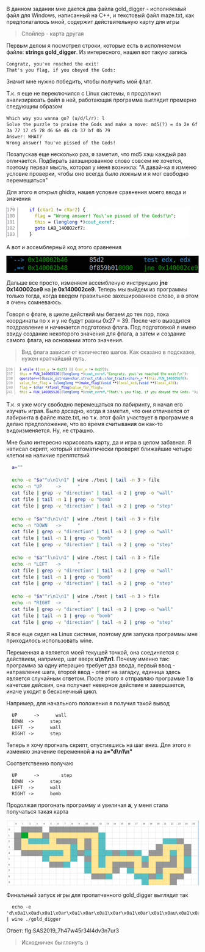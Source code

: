 В данном задании мне дается два файла gold_digger - исполняемый файл для Windows, написанный на C++, и текстовый файл maze.txt, как предполагалось мной, содержит действительную карту для игры
> Спойлер - карта другая

Первым делом я посмотрел строки, которые есть в исполняемом файле:  **strings gold_digger**. Из интересного, нашел вот такую запись
```
Congratz, you've reached the exit!
That's you flag, if you obeyed the Gods:
```
Значит мне нужно победить, чтобы получить мой флаг.


Т.к. я еще не переключился с Linux системы, я продолжил анализирвоать файл в ней, работающая программа выглядит премерно следующим образом

```
Which way you wanna go? (u/d/l/r): l
Solve the puzzle to praise the Gods and make a move: md5(?) = da 2e 6f 3a 77 17 c5 78 d6 6e d6 cb 37 bf 0b 79 
Answer: WHAT?
Wrong answer! You've pissed of the Gods!
```
Позапускав еще несколько раз, я заметил, что md5 хэш каждый раз отличается. Подбирать захэшированное слово совсем не хочется, поэтому первая мысль, которая у меня возникла: "А давай-ка я изменю условие проверки, чтобы оно всегда было ложным и я мог свободно перемещаться"

Для этого я открыл ghidra, нашел условие сравнения моего ввода и значения

![](check.png)

А вот и ассемблерный код этого сравнения

![](check_asm.png)

Дальше все просто, изменяем ассембленую инструкцию **jne 0x140002ce9** на **je 0x140002ce9**. Теперь мы выйдем из программы только тогда, когда введем правильное захешированное слово, а в этом я очень сомневаюсь.

Говоря о флаге, в цикле действий мы бегаем до тех пор, пока координаты по x и y не будут равны 0x27 = 39. После чего выводится поздравление и начинается подготовка флага. Под подготовкой я имею ввиду создание некоторого значения для флага, а затем и создание самого флага, на основании этого значения.

> Вид флага зависит от количество шагов. Как сказано в подсказке, нужен кратчайший путь.

![](print_flag.png)

Т.к. я уже могу свободно перемещаться по лабиринту, я начал его изучать играя. Было досадно, когда я заметил, что они отличается от лабиринта в файле maze.txt, но т.к. этот файл участвует в программе я дeлаю предположение, что во время считывания он как-то видоизменяется. Ну, не страшно.

Мне было интересно нарисовать карту, да и игра в целом забавная. Я написал скрипт, который автоматически проверят ближайшие четыре клетки на наличие препятствий

```bash
  a=""            

  echo -e "$a""u\n1\n1" | wine ./test | tail -n 3 > file
  echo -n "UP     ->      "
  cat file | grep -v "direction" | tail -n 2 | grep -o "wall"      
  cat file | tail -n 1 | grep -o "bomb"
  cat file | grep -v "direction" | tail -n 2 | grep -o "step"

  echo -e "$a""d\n1\n1" | wine ./test | tail -n 3 > file
  echo -n "DOWN   ->      "
  cat file | grep -v "direction" | tail -n 2 | grep -o "wall"      
  cat file | tail -n 1 | grep -o "bomb"
  cat file | grep -v "direction" | tail -n 2 | grep -o "step"

  echo -e "$a""l\n1\n1" | wine ./test | tail -n 3 > file
  echo -n "LEFT   ->      " 
  cat file | grep -v "direction" | tail -n 2 | grep -o "wall"      
  cat file | tail -n 1 | grep -o "bomb"
  cat file | grep -v "direction" | tail -n 2 | grep -o "step"

  echo -e "$a""r\n1\n1" | wine ./test | tail -n 3 > file
  echo -n "RIGHT  ->      " 
  cat file | grep -v "direction" | tail -n 2 | grep -o "wall"      
  cat file | tail -n 1 | grep -o "bomb"
  cat file | grep -v "direction" | tail -n 2 | grep -o "step"
```

Я все еще сидел на Linux системе, поэтому для запуска программы мне приходилось использовать wine.

Переменная **a** является моей текущей точкой, она соединяется с действием, например, шаг вверх **u\n1\n1**. Почему именно так: программа за одну итерацию требует два ввода, первый ввод - направление шага, второй ввод - ответ на загадку, единица здесь является случайным ответом. После этого я отправляю программе 1 в качетсве дейсвия, она получает неверное действие и завершается, иначе уходит в бесконечный цикл.

Например, для начального положения я получил такой вывод
```
  UP	  ->      wall
  DOWN	->      step
  LEFT	->      wall
  RIGHT	->      step
```
Теперь я хочу прогнать скрипт, опустившиcь на шаг вниз. Для этого я изменяю значение переменной **a** на **a="d\n1\n"**

Соответственно получаю
```
  UP	  ->	    step
  DOWN	->      step
  LEFT	->      wall
  RIGHT	->      bomb
```

Продолжая прогонать программу и увеличая **a**, у меня стала получаться такая карта

![](map.png)

Финальный запуск игры для пропатченного gold_digger выглядит так
```
  echo -e 'd\x0a1\x0ad\x0a1\x0ar\x0a1\x0ar\x0a1\x0ar\x0a1\x0ar\x0a1\x0au\x0a1\x0au\x0a1\x0ar\x0a1\x0ar\x0a1\x0ar\x0a1\x0ar\x0a1\x0ar\x0a1\x0ar\x0a1\x0ad\x0a1\x0ad\x0a1\x0ad\x0a1\x0ad\x0a1\x0ad\x0a1\x0ad\x0a1\x0ar\x0a1\x0ar\x0a1\x0au\x0a1\x0au\x0a1\x0ar\x0a1\x0ar\x0a1\x0ar\x0a1\x0ar\x0a1\x0ad\x0a1\x0ad\x0a1\x0ar\x0a1\x0ar\x0a1\x0au\x0a1\x0au\x0a1\x0ar\x0a1\x0ar\x0a1\x0au\x0a1\x0au\x0a1\x0ar\x0a1\x0ar\x0a1\x0ad\x0a1\x0ad\x0a1\x0ad\x0a1\x0ad\x0a1\x0al\x0a1\x0al\x0a1\x0ad\x0a1\x0ad\x0a1\x0al\x0a1\x0al\x0a1\x0ad\x0a1\x0ad\x0a1\x0ar\x0a1\x0ar\x0a1\x0ar\x0a1\x0ar\x0a1\x0ar\x0a1\x0ar\x0a1\x0ad\x0a1\x0ad\x0a1\x0ar\x0a1\x0ar\x0a1\x0ar\x0a1\x0ar\x0a1\x0au\x0a1\x0au\x0a1\x0ar\x0a1\x0ar\x0a1\x0ad\x0a1\x0ad\x0a1\x0ad\x0a1\x0ad\x0a1\x0ar\x0a1\x0ar\x0a1\x0ad\x0a1\x0ad\x0a1\x0ar\x0a1\x0ar\x0a1\x0ar\x0a1\x0ar\x0a1\x0au\x0a1\x0au\x0a1\x0ar\x0a1\x0ar\x0a1\x0ad\x0a1\x0ad\x0a1\x0ad\x0a1\x0ad\x0a1\x0al\x0a1\x0al\x0a1\x0ad\x0a1\x0ad\x0a1\x0ar\x0a1\x0ar\x0a1\x0ad\x0a1\x0ad\x0a1\x0al\x0a1\x0al\x0a1\x0al\x0a1\x0al\x0a1\x0al\x0a1\x0al\x0a1\x0ad\x0a1\x0ad\x0a1\x0ar\x0a1\x0ar\x0a1\x0ar\x0a1\x0ar\x0a1\x0ad\x0a1\x0ad\x0a1\x0ar\x0a1\x0ar\x0a1\x0ad\x0a1\x0ad\x0a1\x0ad\x0a1\x0ad\x0a1\x0al\x0a1\x0al\x0a1\x0ad\x0a1\x0ad\x0a1\x0al\x0a1\x0al\x0a1\x0au\x0a1\x0au\x0a1\x0al\x0a1\x0al\x0a1\x0ad\x0a1\x0ad\x0a1\x0al\x0a1\x0al\x0a1\x0au\x0a1\x0au\x0a1\x0au\x0a1\x0au\x0a1\x0au\x0a1\x0au\x0a1\x0au\x0a1\x0au\x0a1\x0au\x0a1\x0au\x0a1\x0au\x0a1\x0au\x0a1\x0ar\x0a1\x0ar\x0a1\x0au\x0a1\x0au\x0a1\x0al\x0a1\x0al\x0a1\x0au\x0a1\x0au\x0a1\x0al\x0a1\x0al\x0a1\x0au\x0a1\x0au\x0a1\x0al\x0a1\x0al\x0a1\x0al\x0a1\x0al\x0a1\x0al\x0a1\x0al\x0a1\x0ad\x0a1\x0ad\x0a1\x0al\x0a1\x0al\x0a1\x0ad\x0a1\x0ad\x0a1\x0ar\x0a1\x0ar\x0a1\x0ad\x0a1\x0ad\x0a1\x0ad\x0a1\x0ad\x0a1\x0ar\x0a1\x0ar\x0a1\x0ad\x0a1\x0ad\x0a1\x0al\x0a1\x0al\x0a1\x0ad\x0a1\x0ad\x0a1\x0ad\x0a1\x0ad\x0a1\x0al\x0a1\x0al\x0a1\x0au\x0a1\x0au\x0a1\x0al\x0a1\x0al\x0a1\x0al\x0a1\x0al\x0a1\x0al\x0a1\x0al\x0a1\x0au\x0a1\x0au\x0a1\x0ar\x0a1\x0ar\x0a1\x0au\x0a1\x0au\x0a1\x0al\x0a1\x0al\x0a1\x0al\x0a1\x0al\x0a1\x0au\x0a1\x0au\x0a1\x0ar\x0a1\x0ar\x0a1\x0ar\x0a1\x0ar\x0a1\x0au\x0a1\x0au\x0a1\x0al\x0a1\x0al\x0a1\x0al\x0a1\x0al\x0a1\x0au\x0a1\x0au\x0a1\x0au\x0a1\x0au\x0a1\x0al\x0a1\x0al\x0a1\x0ad\x0a1\x0ad\x0a1\x0ad\x0a1\x0ad\x0a1\x0al\x0a1\x0al\x0a1\x0au\x0a1\x0au\x0a1\x0au\x0a1\x0au\x0a1\x0au\x0a1\x0au\x0a1\x0al\x0a1\x0al\x0a1\x0ad\x0a1\x0ad\x0a1\x0al\x0a1\x0al\x0a1\x0al\x0a1\x0al\x0a1\x0ad\x0a1\x0ad\x0a1\x0ad\x0a1\x0ad\x0a1\x0ar\x0a1\x0ar\x0a1\x0au\x0a1\x0au\x0a1\x0ar\x0a1\x0ar\x0a1\x0ad\x0a1\x0ad\x0a1\x0ad\x0a1\x0ad\x0a1\x0al\x0a1\x0al\x0a1\x0al\x0a1\x0al\x0a1\x0al\x0a1\x0al\x0a1\x0ad\x0a1\x0ad\x0a1\x0ad\x0a1\x0ad\x0a1\x0ar\x0a1\x0ar\x0a1\x0ad\x0a1\x0ad\x0a1\x0al\x0a1\x0al\x0a1\x0ad\x0a1\x0ad\x0a1\x0ad\x0a1\x0ad\x0a1\x0ar\x0a1\x0ar\x0a1\x0au\x0a1\x0au\x0a1\x0ar\x0a1\x0ar\x0a1\x0ad\x0a1\x0ad\x0a1\x0ad\x0a1\x0ad\x0a1\x0al\x0a1\x0al\x0a1\x0al\x0a1\x0al\x0a1\x0ad\x0a1\x0ad\x0a1\x0ad\x0a1\x0ad\x0a1\x0ar\x0a1\x0ar\x0a1\x0ad\x0a1\x0ad\x0a1\x0ar\x0a1\x0ar\x0a1\x0au\x0a1\x0au\x0a1\x0au\x0a1\x0au\x0a1\x0ar\x0a1\x0ar\x0a1\x0au\x0a1\x0au\x0a1\x0ar\x0a1\x0ar\x0a1\x0ad\x0a1\x0ad\x0a1\x0ad\x0a1\x0ad\x0a1\x0al\x0a1\x0al\x0a1\x0ad\x0a1\x0ad\x0a1\x0ar\x0a1\x0ar\x0a1\x0ar\x0a1\x0ar\x0a1\x0ar\x0a1\x0ar\x0a1\x0au\x0a1\x0au\x0a1\x0ar\x0a1\x0ar\x0a1\x0au\x0a1\x0au\x0a1\x0au\x0a1\x0au\x0a1\x0au\x0a1\x0au\x0a1\x0au\x0a1\x0au\x0a1\x0ar\x0a1\x0ar\x0a1\x0ar\x0a1\x0ar\x0a1\x0ad\x0a1\x0ad\x0a1\x0ar\x0a1\x0ar\x0a1\x0ad\x0a1\x0ad\x0a1\x0ar\x0a1\x0ar\x0a1\x0ar\x0a1\x0ar\x0a1\x0ar\x0a1\x0ar\x0a1\x0ad\x0a1\x0ad\x0a1\x0al\x0a1\x0al\x0a1\x0al\x0a1\x0al\x0a1\x0al\x0a1\x0al\x0a1\x0ad\x0a1\x0ad\x0a1\x0ad\x0a1\x0ad\x0a1\x0ar\x0a1\x0ar\x0a1\x0ar\x0a1\x0ar\x0a1\x0ar\x0a1\x0ar\x0a1\x0ar\x0a1\x0ar\x0a1\x0au\x0a1\x0au\x0a1\x0au\x0a1\x0au\x0a1\x0ar\x0a1\x0ar\x0a1\x0ar\x0a1\x0ar\x0a1\x0ad\x0a1\x0ad\x0a1\x0ar\x0a1\x0ar\x0a1\x0ar\x0a1\x0ar\x0a1\x0ad\x0a1\x0ad\x0a1\x0ar\x0a1\x0ar\x0a1\x0a' | wine ./gold_digger 
```

Ответ:  flg:SAS2019_7h47w45r34l4dv3n7ur3

> Исходничек бы глянуть :)
